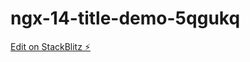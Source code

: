 # ngx-14-title-demo-5qgukq

[Edit on StackBlitz ⚡️](https://stackblitz.com/edit/ngx-14-title-demo-5qgukq)